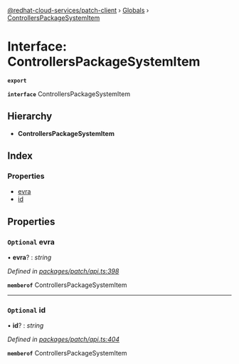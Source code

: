 [@redhat-cloud-services/patch-client](../README.md) › [Globals](../globals.md) › [ControllersPackageSystemItem](controllerspackagesystemitem.md)

# Interface: ControllersPackageSystemItem

**`export`** 

**`interface`** ControllersPackageSystemItem

## Hierarchy

* **ControllersPackageSystemItem**

## Index

### Properties

* [evra](controllerspackagesystemitem.md#optional-evra)
* [id](controllerspackagesystemitem.md#optional-id)

## Properties

### `Optional` evra

• **evra**? : *string*

*Defined in [packages/patch/api.ts:398](https://github.com/RedHatInsights/javascript-clients/blob/e5f39d2/packages/patch/api.ts#L398)*

**`memberof`** ControllersPackageSystemItem

___

### `Optional` id

• **id**? : *string*

*Defined in [packages/patch/api.ts:404](https://github.com/RedHatInsights/javascript-clients/blob/e5f39d2/packages/patch/api.ts#L404)*

**`memberof`** ControllersPackageSystemItem
